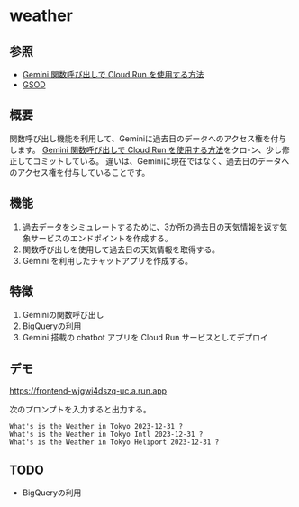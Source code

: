 # weather

## 参照
- [Gemini 関数呼び出しで Cloud Run を使用する方法](
https://codelabs.developers.google.com/codelabs/how-to-cloud-run-gemini-function-calling)
- [GSOD](https://console.cloud.google.com/marketplace/product/noaa-public/gsod)

## 概要

関数呼び出し機能を利用して、Geminiに過去日のデータへのアクセス権を付与します。
[Gemini 関数呼び出しで Cloud Run を使用する方法](
https://codelabs.developers.google.com/codelabs/how-to-cloud-run-gemini-function-calling)をクロ-ン、少し修正してコミットしている。
違いは、Geminiに現在ではなく、過去日のデータへのアクセス権を付与していることです。

## 機能

1. 過去データをシミュレートするために、3か所の過去日の天気情報を返す気象サービスのエンドポイントを作成する。
2. 関数呼び出しを使用して過去日の天気情報を取得する。
3. Gemini を利用したチャットアプリを作成する。

## 特徴

1. Geminiの関数呼び出し
2. BigQueryの利用
3. Gemini 搭載の chatbot アプリを Cloud Run サービスとしてデプロイ

## デモ

https://frontend-wjgwi4dszq-uc.a.run.app

次のプロンプトを入力すると出力する。
```
What's is the Weather in Tokyo 2023-12-31 ?
What's is the Weather in Tokyo Intl 2023-12-31 ?
What's is the Weather in Tokyo Heliport 2023-12-31 ?
```
## TODO
- BigQueryの利用